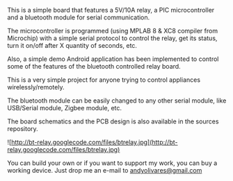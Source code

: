 This is a simple board that features a 5V/10A relay, a PIC microcontroller and a bluetooth module for serial communication.

The microcontroller is programmed (using MPLAB 8 & XC8 compiler from Microchip) with a simple serial protocol to control the relay, get its status, turn it on/off after X quantity of seconds, etc.

Also, a simple demo Android application has been implemented to control some of the features of the bluetooth controlled relay board.

This is a very simple project for anyone trying to control appliances wirelessly/remotely.

The bluetooth module can be easily changed to any other serial module, like USB/Serial module, Zigbee module, etc.

The board schematics and the PCB design is also available in the sources repository.

![http://bt-relay.googlecode.com/files/btrelay.jpg](http://bt-relay.googlecode.com/files/btrelay.jpg)

You can build your own or if you want to support my work, you can buy a working device. Just drop me an e-mail to andyolivares@gmail.com